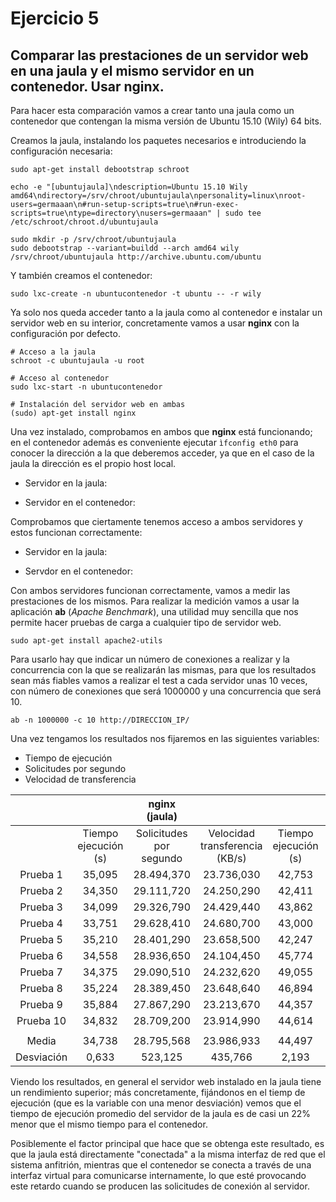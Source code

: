 # Ejercicio 5
## Comparar las prestaciones de un servidor web en una jaula y el mismo servidor en un contenedor. Usar nginx.

Para hacer esta comparación vamos a crear tanto una jaula como un contenedor que contengan la misma versión de Ubuntu 15.10 (Wily) 64 bits.

Creamos la jaula, instalando los paquetes necesarios e introduciendo la configuración necesaria:

```
sudo apt-get install debootstrap schroot

echo -e "[ubuntujaula]\ndescription=Ubuntu 15.10 Wily amd64\ndirectory=/srv/chroot/ubuntujaula\npersonality=linux\nroot-users=germaaan\n#run-setup-scripts=true\n#run-exec-scripts=true\ntype=directory\nusers=germaaan" | sudo tee /etc/schroot/chroot.d/ubuntujaula

sudo mkdir -p /srv/chroot/ubuntujaula
sudo debootstrap --variant=buildd --arch amd64 wily /srv/chroot/ubuntujaula http://archive.ubuntu.com/ubuntu
```

Y también creamos el contenedor:

```
sudo lxc-create -n ubuntucontenedor -t ubuntu -- -r wily
```

Ya solo nos queda acceder tanto a la jaula como al contenedor e instalar un servidor web en su interior, concretamente vamos a usar **nginx** con la configuración por defecto.

```
# Acceso a la jaula
schroot -c ubuntujaula -u root

# Acceso al contenedor
sudo lxc-start -n ubuntucontenedor

# Instalación del servidor web en ambas
(sudo) apt-get install nginx
```

Una vez instalado, comprobamos en ambos que **nginx** está funcionando; en el contenedor además es conveniente ejecutar `ìfconfig eth0` para conocer la dirección a la que deberemos acceder, ya que en el caso de la jaula la dirección es el propio host local.

- Servidor en la jaula:

- Servidor en el contenedor:

Comprobamos que ciertamente tenemos acceso a ambos servidores y estos funcionan correctamente:

- Servidor en la jaula:

- Servdor en el contenedor:

Con ambos servidores funcionan correctamente, vamos a medir las prestaciones de los mismos. Para realizar la medición vamos a usar la aplicación **ab** (_Apache Benchmark_), una utilidad muy sencilla que nos permite hacer pruebas de carga a cualquier tipo de servidor web.

```
sudo apt-get install apache2-utils
```

Para usarlo hay que indicar un número de conexiones a realizar y la concurrencia con la que se realizarán las mismas, para que los resultados sean más fiables vamos a realizar el test a cada servidor unas 10 veces, con número de conexiones que será 1000000 y una concurrencia que será 10.

```
ab -n 1000000 -c 10 http://DIRECCION_IP/
```

Una vez tengamos los resultados nos fijaremos en las siguientes variables:

- Tiempo de ejecución
- Solicitudes por segundo
- Velocidad de transferencia

|            	|                      	|      nginx (jaula)      	|                                	|                      	|    nginx (contenedor)   	|                                	|
|:----------:	|:--------------------:	|:-----------------------:	|:------------------------------:	|:--------------------:	|:-----------------------:	|:------------------------------:	|
|            	| Tiempo ejecución (s) 	| Solicitudes por segundo 	| Velocidad transferencia (KB/s) 	| Tiempo ejecución (s) 	| Solicitudes por segundo 	| Velocidad transferencia (KB/s) 	|
|  Prueba 1  	|        35,095        	|        28.494,370       	|           23.736,030           	|        42,753        	|        23.390,100       	|           19.484,140           	|
|  Prueba 2  	|        34,350        	|        29.111,720       	|           24.250,290           	|        42,411        	|        23.578,810       	|           19.641,330           	|
|  Prueba 3  	|        34,099        	|        29.326,790       	|           24.429,440           	|        43,862        	|        22.799,020       	|           18.991,760           	|
|  Prueba 4  	|        33,751        	|        29.628,410       	|           24.680,700           	|        43,000        	|        23.255,850       	|           19.372,300           	|
|  Prueba 5  	|        35,210        	|        28.401,290       	|           23.658,500           	|        42,247        	|        23.670,210       	|           19.717,470           	|
|  Prueba 6  	|        34,558        	|        28.936,650       	|           24.104,450           	|        45,774        	|        21.846,570       	|           18.198,370           	|
|  Prueba 7  	|        34,375        	|        29.090,510       	|           24.232,620           	|        49,055        	|        20.385,430       	|           16.981,220           	|
|  Prueba 8  	|        35,224        	|        28.389,450       	|           23.648,640           	|        46,894        	|        21.324,640       	|           17.763,590           	|
|  Prueba 9  	|        35,884        	|        27.867,290       	|           23.213,670           	|        44,357        	|        22.544,450       	|           18.779,700           	|
|  Prueba 10 	|        34,832        	|        28.709,200       	|           23.914,990           	|        44,614        	|        22.414,740       	|           18.671,650           	|
|            	|                      	|                         	|                                	|                      	|                         	|                                	|
|    Media   	|        34,738        	|        28.795,568       	|           23.986,933           	|        44,497        	|        22.520,982       	|           18.760,153           	|
| Desviación 	|         0,633        	|         523,125         	|             435,766            	|         2,193        	|        1.068,276        	|             889,882            	|

Viendo los resultados, en general el servidor web instalado en la jaula tiene un rendimiento superior; más concretamente, fijándonos en el tiemp de ejecución (que es la variable con una menor desviación) vemos que el tiempo de ejecución promedio del servidor de la jaula es de casi un 22% menor que el mismo tiempo para el contenedor.

Posiblemente el factor principal que hace que se obtenga este resultado, es que la jaula está directamente "conectada" a la misma interfaz de red que el sistema anfitrión, mientras que el contenedor se conecta a través de una interfaz virtual para comunicarse internamente, lo que esté provocando este retardo cuando se producen las solicitudes de conexión al servidor.
